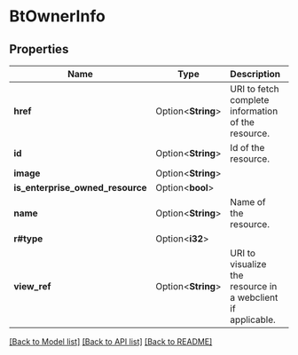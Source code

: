 # BtOwnerInfo

## Properties

Name | Type | Description | Notes
------------ | ------------- | ------------- | -------------
**href** | Option<**String**> | URI to fetch complete information of the resource. | [optional]
**id** | Option<**String**> | Id of the resource. | [optional]
**image** | Option<**String**> |  | [optional]
**is_enterprise_owned_resource** | Option<**bool**> |  | [optional]
**name** | Option<**String**> | Name of the resource. | [optional]
**r#type** | Option<**i32**> |  | [optional]
**view_ref** | Option<**String**> | URI to visualize the resource in a webclient if applicable. | [optional]

[[Back to Model list]](../README.md#documentation-for-models) [[Back to API list]](../README.md#documentation-for-api-endpoints) [[Back to README]](../README.md)


